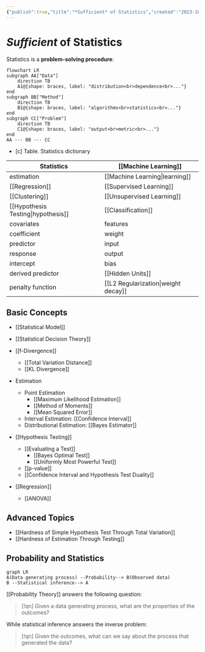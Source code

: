 ```yaml
---
{"publish":true,"title":"*Sufficient* of Statistics","created":"2023-10-17T21:41:50","modified":"2025-06-01T04:24:12","cssclasses":"","aliases":null,"type":"index","sup":null,"state":"[[%wip]]","banner":"https://raw.githubusercontent.com/zcysxy/Figurebed/master/img/20231017221426.png","banner_icon":"🔮","reference":"AOS"}
---
```



# *Sufficient* of Statistics

Statistics is a **problem-solving procedure**:

```mermaid
flowchart LR
subgraph AA["Data"]
    direction TB
    A1@{shape: braces, label: "distribution<br>dependence<br>..."}
end
subgraph BB["Method"]
    direction TB
    B1@{shape: braces, label: "algorithms<br>statistics<br>..."}
end
subgraph CC["Problem"]
    direction TB
    C1@{shape: braces, label: "output<br>metric<br>..."}
end
AA --- BB --- CC
```

- [c] Table. Statistics dictionary

| Statistics                      | **[[Machine Learning]]**            |
| ------------------------------- | ----------------------------------- |
| estimation                      | [[Machine Learning\|learning]]      |
| [[Regression]]                  | [[Supervised Learning]]             |
| [[Clustering]]                  | [[Unsupervised Learning]]           |
| [[Hypothesis Testing\|hypothesis]] | [[Classification]]                  |
| covariates                      | features                            |
| coefficient                     | weight                              |
| predictor                       | input                               |
| response                        | output                              |
| intercept                       | bias                                |
| derived predictor               | [[Hidden Units]]                    |
| penalty function                | [[L2 Regularization\|weight decay]] |

## Basic Concepts

- [[Statistical Model]]
- [[Statistical Decision Theory]]
- [[f-Divergence]]
    - [[Total Variation Distance]]
    - [[KL Divergence]]

- Estimation
    - Point Estimation
        - [[Maximum Likelihood Estimation]]
        - [[Method of Moments]]
        - [[Mean Squared Error]]
    - Interval Estimation: [[Confidence Interval]]
    - Distributional Estimation: [[Bayes Estimator]]
- [[Hypothesis Testing]]
    - [[Evaluating a Test]]
        - [[Bayes Optimal Test]]
        - [[Uniformly Most Powerful Test]]
    - [[p-value]]
    - [[Confidence Interval and Hypothesis Test Duality]]
- [[Regression]]
    - [[ANOVA]]

## Advanced Topics

- [[Hardness of Simple Hypothesis Test Through Total Variation]]
- [[Hardness of Estimation Through Testing]]

## Probability and Statistics

```mermaid
graph LR
A(Data generating process) --Probability--> B(Observed data)
B --Statistical inference--> A
```

[[Probability Theory]] answers the following question:

> [!qn] Given a data generating process, what are the properties of the outcomes?

While statistical inference answers the inverse problem:

> [!qn] Given the outcomes, what can we say about the process that generated the data?

